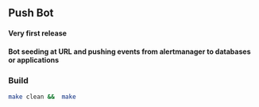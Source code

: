 ## Push Bot
#### Very first release
#### Bot seeding at URL and pushing events from alertmanager to databases or applications

### Build
```bash 
make clean &&  make
```
